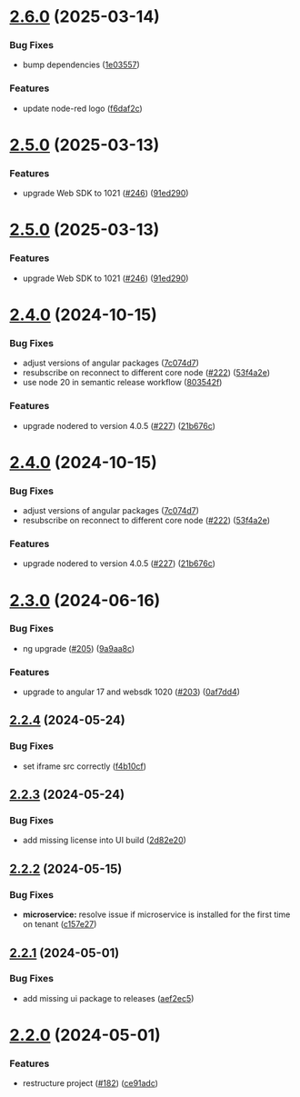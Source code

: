 # [2.6.0](https://github.com/Cumulocity-IoT/cumulocity-node-red/compare/v2.5.0...v2.6.0) (2025-03-14)


### Bug Fixes

* bump dependencies ([1e03557](https://github.com/Cumulocity-IoT/cumulocity-node-red/commit/1e03557b1698179800f6e81e148d50a1334bdd92))


### Features

* update node-red logo ([f6daf2c](https://github.com/Cumulocity-IoT/cumulocity-node-red/commit/f6daf2c21bfaca5e8c71dbcbe67832261ac4af0c))

# [2.5.0](https://github.com/Cumulocity-IoT/cumulocity-node-red/compare/v2.4.0...v2.5.0) (2025-03-13)


### Features

* upgrade Web SDK to 1021 ([#246](https://github.com/Cumulocity-IoT/cumulocity-node-red/issues/246)) ([91ed290](https://github.com/Cumulocity-IoT/cumulocity-node-red/commit/91ed29037c3d0f1f49d4ce684020bb16cfa10f75))

# [2.5.0](https://github.com/Cumulocity-IoT/cumulocity-node-red/compare/v2.4.0...v2.5.0) (2025-03-13)


### Features

* upgrade Web SDK to 1021 ([#246](https://github.com/Cumulocity-IoT/cumulocity-node-red/issues/246)) ([91ed290](https://github.com/Cumulocity-IoT/cumulocity-node-red/commit/91ed29037c3d0f1f49d4ce684020bb16cfa10f75))

# [2.4.0](https://github.com/Cumulocity-IoT/cumulocity-node-red/compare/v2.3.0...v2.4.0) (2024-10-15)


### Bug Fixes

* adjust versions of angular packages ([7c074d7](https://github.com/Cumulocity-IoT/cumulocity-node-red/commit/7c074d71fb65aca431540341b301986de4876042))
* resubscribe on reconnect to different core node ([#222](https://github.com/Cumulocity-IoT/cumulocity-node-red/issues/222)) ([53f4a2e](https://github.com/Cumulocity-IoT/cumulocity-node-red/commit/53f4a2e1441a80e46a314e3281c0a928ffd8c355))
* use node 20 in semantic release workflow ([803542f](https://github.com/Cumulocity-IoT/cumulocity-node-red/commit/803542ff0bb73d4cece676108364446ce72ce787))


### Features

* upgrade nodered to version 4.0.5 ([#227](https://github.com/Cumulocity-IoT/cumulocity-node-red/issues/227)) ([21b676c](https://github.com/Cumulocity-IoT/cumulocity-node-red/commit/21b676ca67079d4f0fccb3414aee94597790b2ab))

# [2.4.0](https://github.com/Cumulocity-IoT/cumulocity-node-red/compare/v2.3.0...v2.4.0) (2024-10-15)


### Bug Fixes

* adjust versions of angular packages ([7c074d7](https://github.com/Cumulocity-IoT/cumulocity-node-red/commit/7c074d71fb65aca431540341b301986de4876042))
* resubscribe on reconnect to different core node ([#222](https://github.com/Cumulocity-IoT/cumulocity-node-red/issues/222)) ([53f4a2e](https://github.com/Cumulocity-IoT/cumulocity-node-red/commit/53f4a2e1441a80e46a314e3281c0a928ffd8c355))


### Features

* upgrade nodered to version 4.0.5 ([#227](https://github.com/Cumulocity-IoT/cumulocity-node-red/issues/227)) ([21b676c](https://github.com/Cumulocity-IoT/cumulocity-node-red/commit/21b676ca67079d4f0fccb3414aee94597790b2ab))

# [2.3.0](https://github.com/Cumulocity-IoT/cumulocity-node-red/compare/v2.2.4...v2.3.0) (2024-06-16)


### Bug Fixes

* ng upgrade ([#205](https://github.com/Cumulocity-IoT/cumulocity-node-red/issues/205)) ([9a9aa8c](https://github.com/Cumulocity-IoT/cumulocity-node-red/commit/9a9aa8c497cf5bcd4f22dee6ebbb20ad691f670c))


### Features

* upgrade to angular 17 and websdk 1020 ([#203](https://github.com/Cumulocity-IoT/cumulocity-node-red/issues/203)) ([0af7dd4](https://github.com/Cumulocity-IoT/cumulocity-node-red/commit/0af7dd45a0ff6c7d78ced6cc1f33f982a4ef388f))

## [2.2.4](https://github.com/Cumulocity-IoT/cumulocity-node-red/compare/v2.2.3...v2.2.4) (2024-05-24)


### Bug Fixes

* set iframe src correctly ([f4b10cf](https://github.com/Cumulocity-IoT/cumulocity-node-red/commit/f4b10cf41f14616efa6b6017b2aa995b62b52f95))

## [2.2.3](https://github.com/Cumulocity-IoT/cumulocity-node-red/compare/v2.2.2...v2.2.3) (2024-05-24)


### Bug Fixes

* add missing license into UI build ([2d82e20](https://github.com/Cumulocity-IoT/cumulocity-node-red/commit/2d82e20f3aa04dec6c6269cd21e262924719ee91))

## [2.2.2](https://github.com/Cumulocity-IoT/cumulocity-node-red/compare/v2.2.1...v2.2.2) (2024-05-15)


### Bug Fixes

* **microservice:** resolve issue if microservice is installed for the first time on tenant ([c157e27](https://github.com/Cumulocity-IoT/cumulocity-node-red/commit/c157e277f8b1d41c6b3557671183781412ec4501))

## [2.2.1](https://github.com/Cumulocity-IoT/cumulocity-node-red/compare/v2.2.0...v2.2.1) (2024-05-01)


### Bug Fixes

* add missing ui package to releases ([aef2ec5](https://github.com/Cumulocity-IoT/cumulocity-node-red/commit/aef2ec541e8e28aa5381a1d36d01015ebeb6e859))

# [2.2.0](https://github.com/Cumulocity-IoT/cumulocity-node-red/compare/v2.1.2...v2.2.0) (2024-05-01)


### Features

* restructure project ([#182](https://github.com/Cumulocity-IoT/cumulocity-node-red/issues/182)) ([ce91adc](https://github.com/Cumulocity-IoT/cumulocity-node-red/commit/ce91adc1335484092bdc27d92202cf63ee75faed))
